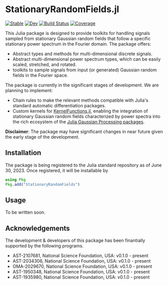 # StationaryRandomFields.jl

[![Stable](https://img.shields.io/badge/docs-stable-blue.svg)](https://EHTJulia.github.io/StationaryRandomFields.jl/stable/)
[![Dev](https://img.shields.io/badge/docs-dev-blue.svg)](https://EHTJulia.github.io/StationaryRandomFields.jl/dev/)
[![Build Status](https://github.com/EHTJulia/StationaryRandomFields.jl/actions/workflows/CI.yml/badge.svg?branch=main)](https://github.com/EHTJulia/StationaryRandomFields.jl/actions/workflows/CI.yml?query=branch%3Amain)
[![Coverage](https://codecov.io/gh/EHTJulia/StationaryRandomFields.jl/branch/main/graph/badge.svg)](https://codecov.io/gh/EHTJulia/StationaryRandomFields.jl)


This Julia package is designed to provide toolkits for handling signals sampled from stationary Gaussian random fields that follow a specific stationary power spectrum in the Fourier domain. The package offers:

- Abstract types and methods for multi-dimensional discrete signals.
- Abstract multi-dimensional power spectrum types, which can be easily scaled, stretched, and rotated.
- toolkits to sample signals from input (or generated) Gaussian random fields in the Fourier space.

The package is currently in the significant stages of development. We are planning to implement:
- Chain rules to make the relevant methods compatible with Julia's standard automatic differentiation packages.
- Custom kernels for [KernelFunctions.jl](https://github.com/JuliaGaussianProcesses/KernelFunctions.jl), enabling the integration of stationary Gaussian random fields characterized by power spectra into the rich ecosystem of the [Julia Gaussian Processing packages](https://github.com/JuliaGaussianProcesses).

**Disclaimer**: The package may have significant changes in near future given the early stage of the development. 


## Installation
The package is being registered to the Julia standard repository as of June 30, 2023. Once registered, it will be installable by
```julia
using Pkg
Pkg.add("StationaryRandomFields")
```

## Usage
To be written soon.


## Acknowledgements
The development & developers of this package has been finantially supported by the following programs.
- AST-2107681, National Science Foundation, USA: v0.1.0 - present
- AST-2034306, National Science Foundation, USA: v0.1.0 - present
- OMA-2029670, National Science Foundation, USA: v0.1.0 - present
- AST-1950348, National Science Foundation, USA: v0.1.0 - present
- AST-1935980, National Science Foundation, USA: v0.1.0 - present